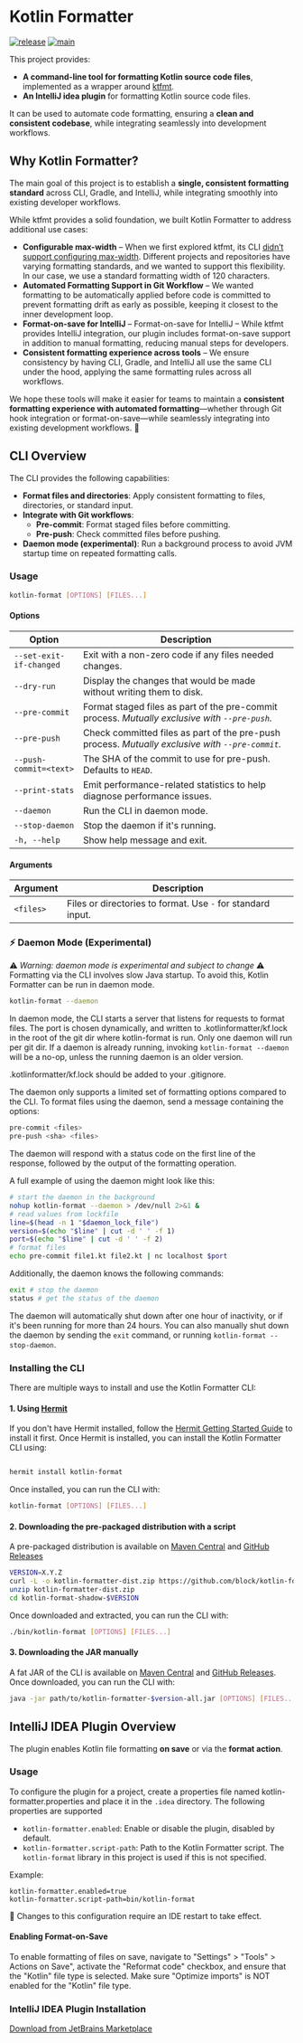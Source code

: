 # Kotlin Formatter

[![release](https://img.shields.io/maven-central/v/xyz.block.kotlin-formatter/kotlin-formatter?label=release&color=blue)](https://central.sonatype.com/namespace/xyz.block.kotlin-formatter)
[![main](https://github.com/block/kotlin-formatter/actions/workflows/push.yml/badge.svg)](https://github.com/block/kotlin-formatter/actions/workflows/push.yml)

This project provides:
- **A command-line tool for formatting Kotlin source code files**, implemented as a wrapper around [ktfmt](https://github.com/facebook/ktfmt/tree/main).
- **An IntelliJ idea plugin** for formatting Kotlin source code files.

It can be used to automate code formatting, ensuring a **clean and consistent codebase**, while integrating seamlessly into development workflows.

## Why Kotlin Formatter?
The main goal of this project is to establish a **single, consistent formatting standard** across CLI, Gradle, and IntelliJ, while integrating smoothly into existing developer workflows.

While ktfmt provides a solid foundation, we built Kotlin Formatter to address additional use cases:
- **Configurable max-width** – When we first explored ktfmt, its CLI [didn’t support configuring max-width](https://github.com/facebook/ktfmt/pull/470). Different projects and repositories have varying formatting standards, and we wanted to support this flexibility. In our case, we use a standard formatting width of 120 characters.
- **Automated Formatting Support in Git Workflow** – We wanted formatting to be automatically applied before code is committed to prevent formatting drift as early as possible, keeping it closest to the inner development loop.
- **Format-on-save for IntelliJ** – Format-on-save for IntelliJ – While ktfmt provides IntelliJ integration, our plugin includes format-on-save support in addition to manual formatting, reducing manual steps for developers.
- **Consistent formatting experience across tools** – We ensure consistency by having CLI, Gradle, and IntelliJ all use the same CLI under the hood, applying the same formatting rules across all workflows.

We hope these tools will make it easier for teams to maintain a **consistent formatting experience with automated formatting**—whether through Git hook integration or format-on-save—while seamlessly integrating into existing development workflows. 🚀

## CLI Overview
The CLI provides the following capabilities:
- **Format files and directories**: Apply consistent formatting to files, directories, or standard input.
- **Integrate with Git workflows**:
  - **Pre-commit**: Format staged files before committing.
  - **Pre-push**: Check committed files before pushing.
- **Daemon mode (experimental)**: Run a background process to avoid JVM startup time on repeated formatting calls.

### Usage
```bash
kotlin-format [OPTIONS] [FILES...]
```
#### Options

| Option                  | Description                                                                                |
|-------------------------|-------------------------------------------------------------------------------------------|
| `--set-exit-if-changed` | Exit with a non-zero code if any files needed changes.                                    |
| `--dry-run`             | Display the changes that would be made without writing them to disk.                     |
| `--pre-commit`          | Format staged files as part of the pre-commit process. *Mutually exclusive with `--pre-push`.* |
| `--pre-push`            | Check committed files as part of the pre-push process. *Mutually exclusive with `--pre-commit`.* |
| `--push-commit=<text>`  | The SHA of the commit to use for pre-push. Defaults to `HEAD`.                            |
| `--print-stats`         | Emit performance-related statistics to help diagnose performance issues.                 |
| `--daemon`              | Run the CLI in daemon mode.                                                               |
| `--stop-daemon`         | Stop the daemon if it's running.                                                          |
| `-h, --help`            | Show help message and exit.                                                          |

#### Arguments

| Argument      | Description                                |
|---------------|--------------------------------------------|
| `<files>`     | Files or directories to format. Use `-` for standard input. |

### ⚡ Daemon Mode (Experimental)
⚠️ _Warning: daemon mode is experimental and subject to change_ ⚠️
Formatting via the CLI involves slow Java startup. To avoid this, Kotlin Formatter can be run in daemon mode.
```bash
kotlin-format --daemon
```

In daemon mode, the CLI starts a server that listens for requests to format files. The port is chosen dynamically, and written to .kotlinformatter/kf.lock in the root of the git dir where kotlin-format is run.
Only one daemon will run per git dir. If a daemon is already running, invoking `kotlin-format --daemon` will be a no-op, unless the running daemon is an older version.

.kotlinformatter/kf.lock should be added to your .gitignore.

The daemon only supports a limited set of formatting options compared to the CLI. To format files using the daemon, send a message containing the options:
```bash
pre-commit <files>
pre-push <sha> <files>
```

The daemon will respond with a status code on the first line of the response, followed by the output of the formatting operation.

A full example of using the daemon might look like this:
```bash
# start the daemon in the background
nohup kotlin-format --daemon > /dev/null 2>&1 &
# read values from lockfile
line=$(head -n 1 "$daemon_lock_file")
version=$(echo "$line" | cut -d ' ' -f 1)
port=$(echo "$line" | cut -d ' ' -f 2)
# format files
echo pre-commit file1.kt file2.kt | nc localhost $port
```

Additionally, the daemon knows the following commands:
```bash
exit # stop the daemon
status # get the status of the daemon
```

The daemon will automatically shut down after one hour of inactivity, or if it's been running for more than 24 hours.
You can also manually shut down the daemon by sending the `exit` command, or running `kotlin-format --stop-daemon`.

### Installing the CLI

There are multiple ways to install and use the Kotlin Formatter CLI:

#### 1. Using [Hermit](https://github.com/cashapp/hermit)
If you don't have Hermit installed, follow the [Hermit Getting Started Guide](https://cashapp.github.io/hermit/usage/get-started/) to install it first. Once Hermit is installed, you can install the Kotlin Formatter CLI using:
```bash

hermit install kotlin-format
```
Once installed, you can run the CLI with:
```bash
kotlin-format [OPTIONS] [FILES...]
```

#### 2. Downloading the pre-packaged distribution with a script
A pre-packaged distribution is available on [Maven Central](https://repo1.maven.org/maven2/xyz/block/kotlin-formatter/kotlin-formatter-dist/) and [GitHub Releases](https://github.com/block/kotlin-formatter/releases)
```bash
VERSION=X.Y.Z
curl -L -o kotlin-formatter-dist.zip https://github.com/block/kotlin-formatter/releases/download/$VERSION/kotlin-formatter-dist-$VERSION.zip
unzip kotlin-formatter-dist.zip
cd kotlin-format-shadow-$VERSION
```
Once downloaded and extracted, you can run the CLI with:
```bash
./bin/kotlin-format [OPTIONS] [FILES...]
```
    
#### 3. Downloading the JAR manually
A fat JAR of the CLI is available on [Maven Central](https://repo1.maven.org/maven2/xyz/block/kotlin-formatter/kotlin-formatter/) and [GitHub Releases](https://github.com/block/kotlin-formatter/releases). Once downloaded, you can run the CLI with:
```bash
java -jar path/to/kotlin-formatter-$version-all.jar [OPTIONS] [FILES...]
```

## IntelliJ IDEA Plugin Overview
The plugin enables Kotlin file formatting **on save** or via the **format action**.

### Usage
To configure the plugin for a project, create a properties file named kotlin-formatter.properties and place it in the `.idea` directory. The following properties are supported
- `kotlin-formatter.enabled`: Enable or disable the plugin, disabled by default.
- `kotlin-formatter.script-path`: Path to the Kotlin Formatter script. The `kotlin-format` library in this project is used if this is not specified.

Example:
```properties
kotlin-formatter.enabled=true
kotlin-formatter.script-path=bin/kotlin-format
```

🚨 Changes to this configuration require an IDE restart to take effect.

#### Enabling Format-on-Save
To enable formatting of files on save, navigate to "Settings" > "Tools" > Actions on Save", activate the "Reformat code" checkbox, and ensure that the "Kotlin" file type is selected.
Make sure "Optimize imports" is NOT enabled for the "Kotlin" file type.

### IntelliJ IDEA Plugin Installation
[Download from JetBrains Marketplace](https://plugins.jetbrains.com/plugin/26482-kotlin-formatter)

